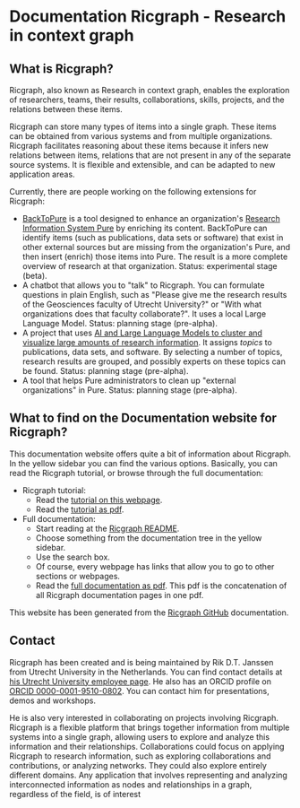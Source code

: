 # Documentation Ricgraph - Research in context graph

## What is Ricgraph?

Ricgraph, also known as Research in context graph, enables the exploration of researchers, 
teams, their results,
collaborations, skills, projects, and the relations between these items.

Ricgraph can store many types of items into a single graph. 
These items can be obtained from various systems and from
multiple organizations. Ricgraph facilitates reasoning about these 
items because it infers new relations between items,
relations that are not present in any of the separate source systems. 
It is flexible and extensible, and can be
adapted to new application areas.

Currently, there are people working on the following extensions for Ricgraph:

* [BackToPure](https://github.com/UtrechtUniversity/backtopure)
  is a tool designed to enhance an organization's
  [Research Information System Pure](https://www.elsevier.com/solutions/pure)
  by enriching its content. BackToPure can identify items
  (such as publications, data sets or software)
  that exist in other external sources but are missing from the organization's Pure,
  and then insert (enrich) those items into Pure.
  The result is a more complete overview of research at that organization.
  Status: experimental stage (beta).
* A chatbot that allows you to "talk" to Ricgraph. You can formulate questions in
  plain English, such as "Please give me the research results of the Geosciences
  faculty of Utrecht University?"
  or "With what organizations does that faculty collaborate?".
  It uses a local Large Language Model.
  Status: planning stage (pre-alpha).
* A project that uses
  [AI and Large Language Models to cluster and visualize large amounts of research
  information](https://docs.ricgraph.eu/docs/ricgraph_pubs_pres_news_use_ment.html#ricgraph-projects-with-students).
  It assigns *topics* to publications,
  data sets, and software. By selecting a number of topics, research results are
  grouped, and possibly experts on these topics can be found.
  Status: planning stage (pre-alpha).
* A tool that helps Pure administrators to clean up "external organizations" in Pure.
  Status: planning stage (pre-alpha).

## What to find on the Documentation website for Ricgraph?

This documentation website offers quite a bit of information about Ricgraph.
In the yellow sidebar you can find the various options.
Basically, you can read the Ricgraph tutorial, 
or browse through the full documentation:

* Ricgraph tutorial:
  * Read the [tutorial on this webpage](ricgraph_tutorial.md#tutorial-ricgraph---research-in-context-graph).
  * Read the [tutorial as pdf](https://docs.ricgraph.eu/ricgraph_tutorial.pdf).
* Full documentation:
  * Start reading at the [Ricgraph README](../README.md#ricgraph---research-in-context-graph).
  * Choose something from the documentation tree in the yellow sidebar.
  * Use the search box.
  * Of course, every webpage has links that allow you to go to other sections
    or webpages.
  * Read the [full documentation as pdf](https://docs.ricgraph.eu/ricgraph_fulldocumentation.pdf).
    This pdf is the concatenation of all Ricgraph documentation pages in one pdf.

This website has been generated from the
[Ricgraph GitHub](https://github.com/UtrechtUniversity/ricgraph) documentation.

## Contact

Ricgraph has been created and is being maintained by
Rik D.T. Janssen from Utrecht University in the Netherlands.
You can find contact details at
[his Utrecht University employee page](https://www.uu.nl/staff/DTJanssen).
He also has an ORCID profile on
[ORCID 0000-0001-9510-0802](https://orcid.org/0000-0001-9510-0802).
You can contact him for presentations, demos and workshops.

He is also very interested in collaborating on projects involving Ricgraph.
Ricgraph is a flexible platform that brings
together information from multiple systems into a single graph,
allowing users to explore and analyze this information and their relationships.
Collaborations could focus on applying Ricgraph to
research information, such as exploring collaborations
and contributions, or analyzing networks.
They could also explore entirely different domains.
Any application that involves representing and analyzing
interconnected information as nodes and relationships in a graph,
regardless of the field, is of interest
